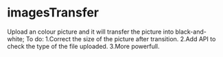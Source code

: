 # imagesTransfer
Upload an  colour picture and it will transfer the picture into black-and-white;
To do:
1.Correct the size of the picture after transition.
2.Add API to check the type of the file uploaded.
3.More powerfull.
